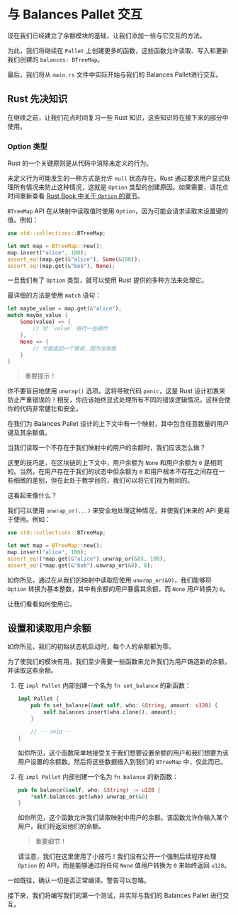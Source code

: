 # 与 Balances Pallet 交互

现在我们已经建立了余额模块的基础，让我们添加一些与它交互的方法。

为此，我们将继续在 `Pallet` 上创建更多的函数，这些函数允许读取、写入和更新我们创建的 `balances: BTreeMap`。

最后，我们将从 `main.rs` 文件中实际开始与我们的 Balances Pallet进行交互。

## Rust 先决知识

在继续之前，让我们花点时间复习一些 Rust 知识，这些知识将在接下来的部分中使用。

### Option 类型

Rust 的一个关键原则是从代码中消除未定义的行为。

未定义行为可能发生的一种方式是允许 `null` 状态存在。Rust 通过要求用户显式处理所有情况来防止这种情况，这就是 `Option` 类型的创建原因。如果需要，请花点时间重新查看 [Rust Book 中关于 `Option` 的章节](https://doc.rust-lang.org/book/ch06-01-defining-an-enum.html?highlight=option#the-option-enum-and-its-advantages-over-null-values)。

`BTreeMap` API 在从映射中读取值时使用 `Option`，因为可能会请求读取未设置键的值。例如：

```rust
use std::collections::BTreeMap;

let mut map = BTreeMap::new();
map.insert("alice", 100);
assert_eq!(map.get(&"alice"), Some(&100));
assert_eq!(map.get(&"bob"), None);
```

一旦我们有了 `Option` 类型，就可以使用 Rust 提供的多种方法来处理它。

最详细的方法是使用 `match` 语句：

```rust
let maybe_value = map.get(&"alice");
match maybe_value {
    Some(value) => {
        // 对 `value` 进行一些操作
    },
    None => {
        // 可能返回一个错误，因为没有值
    }
}
```

> 重要提示！

你不要盲目地使用 `unwrap()` 选项。这将导致代码 `panic`，这是 Rust 设计初衷来防止严重错误的！相反，你应该始终显式处理所有不同的错误逻辑情况，这样会使你的代码非常健壮和安全。

在我们为 Balances Pallet 设计的上下文中有一个映射，其中包含任意数量的用户键及其余额值。

当我们读取一个不存在于我们映射中的用户的余额时，我们应该怎么做？

这里的技巧是，在区块链的上下文中，用户余额为 `None` 和用户余额为 `0` 是相同的。当然，在用户存在于我们的状态中但余额为 `0` 和用户根本不存在之间存在一些细微的差别，但在此处于教学目的，我们可以将它们视为相同的。

这看起来像什么？

我们可以使用 `unwrap_or(...)` 来安全地处理这种情况，并使我们未来的 API 更易于使用。例如：

```rust
use std::collections::BTreeMap;

let mut map = BTreeMap::new();
map.insert("alice", 100);
assert_eq!(*map.get(&"alice").unwrap_or(&0), 100);
assert_eq!(*map.get(&"bob").unwrap_or(&0), 0);
```

如你所见，通过在从我们的映射中读取后使用 `unwrap_or(&0)`，我们能够将 `Option` 转换为基本整数，其中有余额的用户暴露其余额，而 `None` 用户转换为 `0`。

让我们看看如何使用它。

## 设置和读取用户余额

如你所见，我们的初始状态机启动时，每个人的余额都为零。

为了使我们的模块有用，我们至少需要一些函数来允许我们为用户铸造新的余额，并读取这些余额。

1. 在 `impl Pallet` 内部创建一个名为 `fn set_balance` 的新函数：

    ```rust
    impl Pallet {
        pub fn set_balance(&mut self, who: &String, amount: u128) {
            self.balances.insert(who.clone(), amount);
        }

        // -- snip --
    }
    ```

    如你所见，这个函数简单地接受关于我们想要设置余额的用户和我们想要为该用户设置的余额数。然后将这些数据插入到我们的 `BTreeMap` 中，仅此而已。

2. 在 `impl Pallet` 内部创建一个名为 `fn balance` 的新函数：

    ```rust
    pub fn balance(&self, who: &String) -> u128 {
        *self.balances.get(who).unwrap_or(&0)
    }
    ```

    如你所见，这个函数允许我们读取映射中用户的余额。该函数允许你输入某个用户，我们将返回他们的余额。

    > 重要细节！

    请注意，我们在这里使用了小技巧！我们没有公开一个强制后续程序处理 `Option` 的 API，而是能够通过将任何 `None` 值用户转换为 `0` 来始终返回 `u128`。

一如既往，确认一切是否正常编译。警告可以忽略。

接下来，我们将编写我们的第一个测试，并实际与我们的 Balances Pallet 进行交互。
